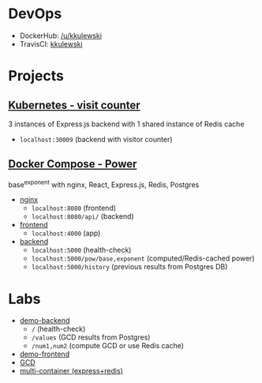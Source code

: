 # DevOps
- DockerHub: [/u/kkulewski](https://hub.docker.com/u/kkulewski)  
- TravisCI: [kkulewski](https://travis-ci.com/github/kkulewski)
# Projects
## [Kubernetes - visit counter](lab8/)
3 instances of Express.js backend with 1 shared instance of Redis cache
* `localhost:30009` (backend with visitor counter)
## [Docker Compose - Power](lab6/)
base<sup>exponent</sup> with nginx, React, Express.js, Redis, Postgres
* [nginx](lab6/nginx/)
  * `localhost:8080` (frontend)
  * `localhost:8080/api/` (backend)
* [frontend](lab6/frontend/) 
  * `localhost:4000` (app)
* [backend](lab6/backend/)
  * `localhost:5000` (health-check)
  * `localhost:5000/pow/base,exponent` (computed/Redis-cached power)
  * `localhost:5000/history` (previous results from Postgres DB)
# Labs
* [demo-backend](lab3-4-5/backend/)
  * `/` (health-check)
  * `/values` (GCD results from Postgres)
  * `/num1,num2` (compute GCD or use Redis cache)
* [demo-frontend](lab3-4-5/frontend/)
* [GCD](lab3-4-5/nwd/)
* [multi-container (express+redis)](lab3-4-5/multicontapp/)

